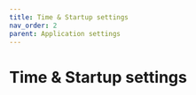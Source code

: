 ```yaml
---
title: Time & Startup settings
nav_order: 2
parent: Application settings
---
```


# Time & Startup settings
